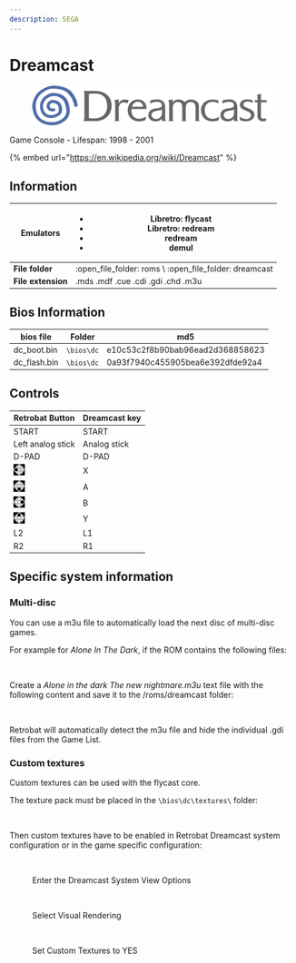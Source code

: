 ```yaml
---
description: SEGA
---
```


# Dreamcast

<figure><img src="https://raw.githubusercontent.com/fabricecaruso/es-theme-carbon/master/art/logos/dreamcast.svg" alt=""><figcaption></figcaption></figure>



Game Console - Lifespan: 1998 - 2001

{% embed url="https://en.wikipedia.org/wiki/Dreamcast" %}

## Information

| **Emulators**      | <ul><li>Libretro: flycast</li><li>Libretro: redream</li><li>redream</li><li>demul</li></ul> |
| ------------------ | ------------------------------------------------------------------------------------------- |
| **File folder**    | :open\_file\_folder: roms \ :open\_file\_folder: dreamcast                                  |
| **File extension** | .mds .mdf .cue .cdi .gdi .chd .m3u                                                          |

## Bios Information

| bios file     | Folder     | md5                              |
| ------------- | ---------- | -------------------------------- |
| dc\_boot.bin  | `\bios\dc` | e10c53c2f8b90bab96ead2d368858623 |
| dc\_flash.bin | `\bios\dc` | 0a93f7940c455905bea6e392dfde92a4 |

## Controls

| Retrobat Button                                 | Dreamcast key |
| ----------------------------------------------- | ------------- |
| START                                           | START         |
| Left analog stick                               | Analog stick  |
| D-PAD                                           | D-PAD         |
| ![](<../.gitbook/assets/image (2).png>)         | X             |
| ![](<../.gitbook/assets/image (1) (2) (1).png>) | A             |
| ![](<../.gitbook/assets/image (4).png>)         | B             |
| ![](<../.gitbook/assets/image (3) (1).png>)     | Y             |
| L2                                              | L1            |
| R2                                              | R1            |

## Specific system information

### Multi-disc

You can use a m3u file to automatically load the next disc of multi-disc games.

For example for _Alone In The Dark_, if the ROM contains the following files:

<figure><img src="https://i.imgur.com/LUmmLpf.png" alt=""><figcaption></figcaption></figure>

Create a _Alone in the dark The new nightmare.m3u_ text file with the following content and save it to the /roms/dreamcast folder:

<figure><img src="https://i.imgur.com/9dQJhD9.png" alt=""><figcaption></figcaption></figure>

Retrobat will automatically detect the m3u file and hide the individual .gdi files from the Game List.

### Custom textures

Custom textures can be used with the flycast core.

The texture pack must be placed in the `\bios\dc\textures\` folder:

<figure><img src="https://i.imgur.com/65bX2kT.png" alt=""><figcaption></figcaption></figure>

Then custom textures have to be enabled in Retrobat Dreamcast system configuration or in the game specific configuration:

<figure><img src="https://i.imgur.com/ppkZ9bw.png" alt=""><figcaption><p>Enter the Dreamcast System View Options</p></figcaption></figure>

<figure><img src="https://i.imgur.com/qVMX2Ly.png" alt=""><figcaption><p>Select Visual Rendering</p></figcaption></figure>

<figure><img src="https://i.imgur.com/SbsPMz1.png" alt=""><figcaption><p>Set Custom Textures to YES</p></figcaption></figure>
